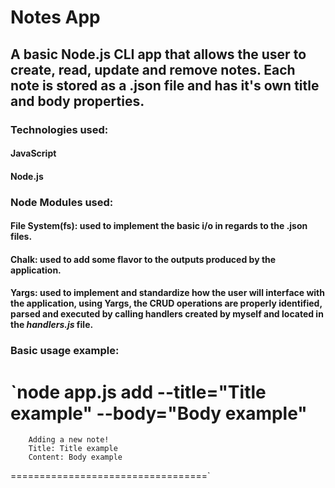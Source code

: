 # Notes App
## A basic Node.js CLI app that allows the user to create, read, update and remove notes. Each note is stored as a .json file and has it's own title and body properties.

### Technologies used:
#### JavaScript
#### Node.js

### Node Modules used:
#### File System(fs): used to implement the basic i/o in regards to the .json files.
#### Chalk: used to add some flavor to the outputs produced by the application.
#### Yargs: used to implement and standardize how the user will interface with the application, using Yargs, the CRUD operations are properly identified, parsed and executed by calling handlers created by myself and located in the _handlers.js_ file.

### Basic usage example:
`node app.js add --title="Title example" --body="Body example"
==================================
        Adding a new note!        
        Title: Title example      
        Content: Body example     
==================================`
